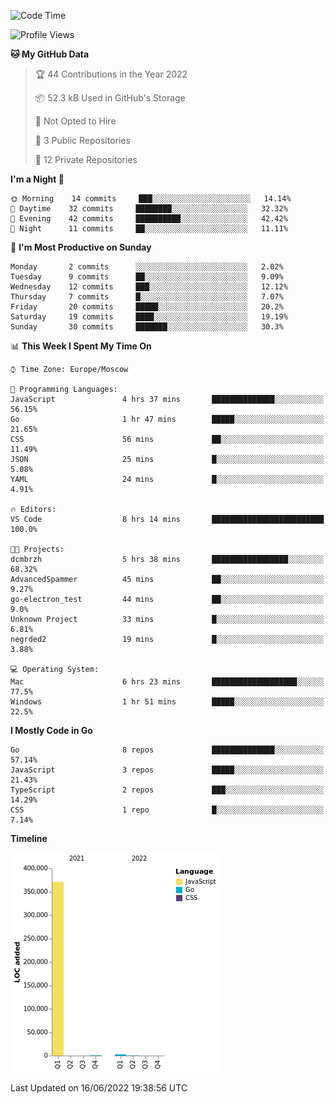 <!--START_SECTION:waka-->
![Code Time](http://img.shields.io/badge/Code%20Time-340%20hrs%2036%20mins-blue)

![Profile Views](http://img.shields.io/badge/Profile%20Views-0-blue)

**🐱 My GitHub Data** 

> 🏆 44 Contributions in the Year 2022
 > 
> 📦 52.3 kB Used in GitHub's Storage 
 > 
> 🚫 Not Opted to Hire
 > 
> 📜 3 Public Repositories 
 > 
> 🔑 12 Private Repositories  
 > 
**I'm a Night 🦉** 

```text
🌞 Morning    14 commits     ███░░░░░░░░░░░░░░░░░░░░░░   14.14% 
🌆 Daytime    32 commits     ████████░░░░░░░░░░░░░░░░░   32.32% 
🌃 Evening    42 commits     ██████████░░░░░░░░░░░░░░░   42.42% 
🌙 Night      11 commits     ██░░░░░░░░░░░░░░░░░░░░░░░   11.11%

```
📅 **I'm Most Productive on Sunday** 

```text
Monday       2 commits      ░░░░░░░░░░░░░░░░░░░░░░░░░   2.02% 
Tuesday      9 commits      ██░░░░░░░░░░░░░░░░░░░░░░░   9.09% 
Wednesday    12 commits     ███░░░░░░░░░░░░░░░░░░░░░░   12.12% 
Thursday     7 commits      █░░░░░░░░░░░░░░░░░░░░░░░░   7.07% 
Friday       20 commits     █████░░░░░░░░░░░░░░░░░░░░   20.2% 
Saturday     19 commits     ████░░░░░░░░░░░░░░░░░░░░░   19.19% 
Sunday       30 commits     ███████░░░░░░░░░░░░░░░░░░   30.3%

```


📊 **This Week I Spent My Time On** 

```text
⌚︎ Time Zone: Europe/Moscow

💬 Programming Languages: 
JavaScript               4 hrs 37 mins       ██████████████░░░░░░░░░░░   56.15% 
Go                       1 hr 47 mins        █████░░░░░░░░░░░░░░░░░░░░   21.65% 
CSS                      56 mins             ██░░░░░░░░░░░░░░░░░░░░░░░   11.49% 
JSON                     25 mins             █░░░░░░░░░░░░░░░░░░░░░░░░   5.08% 
YAML                     24 mins             █░░░░░░░░░░░░░░░░░░░░░░░░   4.91%

🔥 Editors: 
VS Code                  8 hrs 14 mins       █████████████████████████   100.0%

🐱‍💻 Projects: 
dcmbrzh                  5 hrs 38 mins       █████████████████░░░░░░░░   68.32% 
AdvancedSpammer          45 mins             ██░░░░░░░░░░░░░░░░░░░░░░░   9.27% 
go-electron_test         44 mins             ██░░░░░░░░░░░░░░░░░░░░░░░   9.0% 
Unknown Project          33 mins             █░░░░░░░░░░░░░░░░░░░░░░░░   6.81% 
negrded2                 19 mins             █░░░░░░░░░░░░░░░░░░░░░░░░   3.88%

💻 Operating System: 
Mac                      6 hrs 23 mins       ███████████████████░░░░░░   77.5% 
Windows                  1 hr 51 mins        █████░░░░░░░░░░░░░░░░░░░░   22.5%

```

**I Mostly Code in Go** 

```text
Go                       8 repos             ██████████████░░░░░░░░░░░   57.14% 
JavaScript               3 repos             █████░░░░░░░░░░░░░░░░░░░░   21.43% 
TypeScript               2 repos             ███░░░░░░░░░░░░░░░░░░░░░░   14.29% 
CSS                      1 repo              █░░░░░░░░░░░░░░░░░░░░░░░░   7.14%

```


**Timeline**

![Chart not found](https://raw.githubusercontent.com/jeezft/jeezft/main/charts/bar_graph.png) 


 Last Updated on 16/06/2022 19:38:56 UTC
<!--END_SECTION:waka-->
